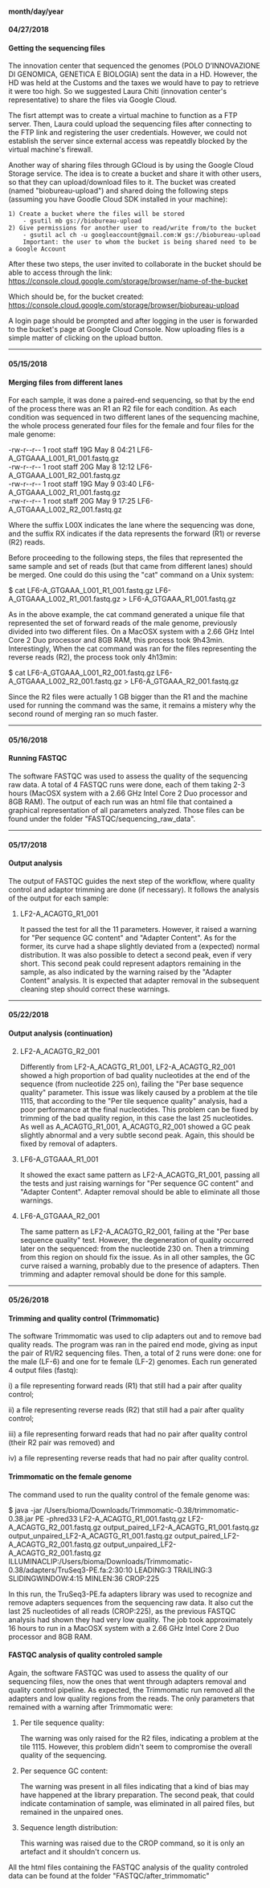 #### month/day/year

#### 04/27/2018
#### Getting the sequencing files
The innovation center that sequenced the genomes (POLO D’INNOVAZIONE DI GENOMICA, GENETICA E BIOLOGIA) sent the data in a HD. However, the 
HD was held at the Customs and the taxes we would have to pay to retrieve it were too high. So we suggested Laura Chiti (innovation 
center's representative) to share the files via Google Cloud. 

The fisrt attempt was to create a virtual machine to function as a FTP server. Then, Laura could upload the sequencing files after 
connecting to the FTP link and registering the user credentials. However, we could not establish the server since external access was
repeatdly blocked by the virtual machine's firewall.

Another way of sharing files through GCloud is by using the Google Cloud Storage service. The idea is to create a bucket and share it with
other users, so that they can upload/download files to it. The bucket was created (named "biobureau-upload") and shared doing the following
steps (assuming you have Goodle Cloud SDK installed in your machine):  

	1) Create a bucket where the files will be stored
		- gsutil mb gs://biobureau-upload
	2) Give permissions for another user to read/write from/to the bucket
		- gsutil acl ch -u googleaccount@gmail.com:W gs://biobureau-upload
		Important: the user to whom the bucket is being shared need to be a Google Account

After these two steps, the user invited to collaborate in the bucket should be able to access through the link:
https://console.cloud.google.com/storage/browser/name-of-the-bucket

Which should be, for the bucket created:
https://console.cloud.google.com/storage/browser/biobureau-upload

A login page should be prompted and after logging in the user is forwarded to the bucket's page at Google Cloud Console. Now uploading 
files is a simple matter of clicking on the upload button. 

----------------------------------------------------------------------------------------------------------------------------------------

#### 05/15/2018
#### Merging files from different lanes
For each sample, it was done a paired-end sequencing, so that by the end of the process there was an R1 an R2 file for each condition. As each condition was sequenced in two different lanes of the sequencing machine, the whole process generated four files for the female and four files for the male genome:

   -rw-r--r--  1 root   staff    19G May  8 04:21 LF6-A_GTGAAA_L001_R1_001.fastq.gz  
   -rw-r--r--  1 root   staff    20G May  8 12:12 LF6-A_GTGAAA_L001_R2_001.fastq.gz  
   -rw-r--r--  1 root   staff    19G May  9 03:40 LF6-A_GTGAAA_L002_R1_001.fastq.gz  
   -rw-r--r--  1 root   staff    20G May  9 17:25 LF6-A_GTGAAA_L002_R2_001.fastq.gz  

Where the suffix L00X indicates the lane where the sequencing was done, and the suffix RX indicates if the data represents the forward (R1)
or reverse (R2) reads. 

Before proceeding to the following steps, the files that represented the same sample and set of reads (but that came from different lanes) 
should be merged. One could do this using the "cat" command on a Unix system:

$ cat LF6-A_GTGAAA_L001_R1_001.fastq.gz LF6-A_GTGAAA_L002_R1_001.fastq.gz > LF6-A_GTGAAA_R1_001.fastq.gz

As in the above example, the cat command generated a unique file that represented the set of forward reads of the male genome, previously 
divided into two different files. On a MacOSX system with a 2.66 GHz Intel Core 2 Duo processor and 8GB RAM, this process took 9h43min. 
Interestingly, When the cat command was ran for the files representing the reverse reads (R2), the process took only 4h13min:

$ cat LF6-A_GTGAAA_L001_R2_001.fastq.gz LF6-A_GTGAAA_L002_R2_001.fastq.gz > LF6-A_GTGAAA_R2_001.fastq.gz

Since the R2 files were actually 1 GB bigger than the R1 and the machine used for running the command was the same, it remains a mistery 
why the second round of merging ran so much faster. 

----------------------------------------------------------------------------------------------------------------------------------------

#### 05/16/2018
#### Running FASTQC
The software FASTQC was used to assess the quality of the sequencing raw data. A total of 4 FASTQC runs were done, each of them taking
2-3 hours (MacOSX system with a 2.66 GHz Intel Core 2 Duo processor and 8GB RAM). The output of each run was an html file that contained
a graphical representation of all parameters analyzed. Those files can be found under the folder "FASTQC/sequencing_raw_data". 

----------------------------------------------------------------------------------------------------------------------------------------

#### 05/17/2018
#### Output analysis 
The output of FASTQC guides the next step of the workflow, where quality control and adaptor trimming are done (if necessary). It follows the analysis of the output for each sample: 

1) LF2-A_ACAGTG_R1_001

   It passed the test for all the 11 parameters. However, it raised a warning for "Per sequence GC content" and 
"Adapter Content". As for the former, its curve had a shape slightly deviated from a (expected) normal distribution. It was also possible to detect a second peak, even if very short. This second peak could represent adaptors remaining in the sample, as also indicated by the warning raised by the "Adapter Content" analysis. It is expected that adapter removal in the subsequent cleaning step should correct these warnings.  

----------------------------------------------------------------------------------------------------------------------------------------

#### 05/22/2018
#### Output analysis (continuation)

2) LF2-A_ACAGTG_R2_001

   Differently from LF2-A_ACAGTG_R1_001, LF2-A_ACAGTG_R2_001 showed a high proportion of bad quality nucleotides at the end of the sequence (from nucleotide 225 on), failing the "Per base sequence quality" parameter. This issue was likely caused by a problem at the tile 1115, that according to the "Per tile sequence quality" analysis, had a poor performance at the final nucleotides. This problem can be fixed by trimming of the bad quality region, in this case the last 25 nucleotides. As well as A_ACAGTG_R1_001, A_ACAGTG_R2_001 showed a GC peak slightly abnormal and a very subtle second peak. Again, this should be fixed by removal of adapters.     
   
3) LF6-A_GTGAAA_R1_001

   It showed the exact same pattern as LF2-A_ACAGTG_R1_001, passing all the tests and just raising warnings for "Per sequence GC content" and "Adapter Content". Adapter removal should be able to eliminate all those warnings. 
   
4) LF6-A_GTGAAA_R2_001

   The same pattern as LF2-A_ACAGTG_R2_001, failing at the "Per base sequence quality" test. However, the degeneration of quality occurred later on the sequenced: from the nucleotide 230 on. Then a trimming from this region on should fix the issue. As in all other samples, the GC curve raised a warning, probably due to the presence of adapters. Then trimming and adapter removal should be done for this sample.   
   
----------------------------------------------------------------------------------------------------------------------------------------

#### 05/26/2018
#### Trimming and quality control (Trimmomatic)

The software Trimmomatic was used to clip adapters out and to remove bad quality reads. The program was ran in the paired end mode, giving as input the pair of R1/R2 sequencing files. Then, a total of 2 runs were done: one for the male (LF-6) and one for te female (LF-2) genomes. Each run generated 4 output files (fastq): 

i) a file representing forward reads (R1) that still had a pair after quality control; 

ii) a file representing reverse reads (R2) that still had a pair after quality control; 

iii) a file representing forward reads that had no pair after quality control (their R2 pair was removed) and 

iv) a file representing reverse reads that had no pair after quality control.

#### Trimmomatic on the female genome

The command used to run the quality control of the female genome was:

$ java -jar /Users/bioma/Downloads/Trimmomatic-0.38/trimmomatic-0.38.jar PE -phred33 LF2-A_ACAGTG_R1_001.fastq.gz LF2-A_ACAGTG_R2_001.fastq.gz output_paired_LF2-A_ACAGTG_R1_001.fastq.gz output_unpaired_LF2-A_ACAGTG_R1_001.fastq.gz output_paired_LF2-A_ACAGTG_R2_001.fastq.gz output_unpaired_LF2-A_ACAGTG_R2_001.fastq.gz ILLUMINACLIP:/Users/bioma/Downloads/Trimmomatic-0.38/adapters/TruSeq3-PE.fa:2:30:10 LEADING:3 TRAILING:3 SLIDINGWINDOW:4:15 MINLEN:36 CROP:225

In this run, the TruSeq3-PE.fa adapters library was used to recognize and remove adapters sequences from the sequencing raw data. It also cut the last 25 nucleotides of all reads (CROP:225), as the previous FASTQC analysis had shown they had very low quality. The job took approximately 16 hours to run in a MacOSX system with a 2.66 GHz Intel Core 2 Duo processor and 8GB RAM. 

#### FASTQC analysis of quality controled sample

Again, the software FASTQC was used to assess the quality of our sequencing files, now the ones that went through adapters removal and quality control pipeline. As expected, the Trimmomatic run removed all the adapters and low quality regions from the reads. The only parameters that remained with a warning after Trimmomatic were: 

1) Per tile sequence quality:

   The warning was only raised for the R2 files, indicating a problem at the tile 1115. However, this problem didn't seem to compromise the overall quality of the sequencing. 
   
2) Per sequence GC content: 

   The warning was present in all files indicating that a kind of bias may have happened at the library preparation. The second peak, that could indicate contamination of sample, was eliminated in all paired files, but remained in the unpaired ones. 
   
3) Sequence length distribution:

   This warning was raised due to the CROP command, so it is only an artefact and it shouldn't concern us. 

All the html files containing the FASTQC analysis of the quality controled data can be found at the folder "FASTQC/after_trimmomatic"

